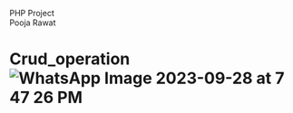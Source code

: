  PHP Project
 <br>
 Pooja Rawat


# Crud_operation![WhatsApp Image 2023-09-28 at 7 47 26 PM](https://github.com/PoojaRawatig/Crud_operation/assets/113825497/27d47684-2b31-4e71-bcf9-22f0fa26f591)
